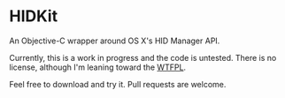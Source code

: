 HIDKit
======

An Objective-C wrapper around OS X's HID Manager API.

Currently, this is a work in progress and the code is untested. There is no license, although I'm
leaning toward the [WTFPL](http://www.wtfpl.net/txt/copying/ "Do What The Fuck You Want To Public License").

Feel free to download and try it. Pull requests are welcome.
